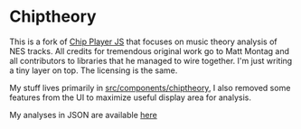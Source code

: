 # Chiptheory

This is a fork of [Chip Player JS](https://github.com/mmontag/chip-player-js) that focuses on music theory analysis of NES tracks.
All credits for tremendous original work go to Matt Montag and all contributors to libraries that he managed to wire together. I'm just writing a tiny layer on top. The licensing is the same.

My stuff lives primarily in [src/components/chiptheory](src/components/chiptheory), I also removed some features from the UI to maximize useful display area for analysis.

My analyses in JSON are available [here](corpus/analyses.json)
